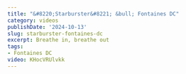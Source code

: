 ```yaml
---
title: "&#8220;Starburster&#8221; &bull; Fontaines DC"
category: videos
publishDate: '2024-10-13'
slug: starburster-fontaines-dc
excerpt: Breathe in, breathe out
tags:
- Fontaines DC
video: KHocVRUlvkk
---
```


